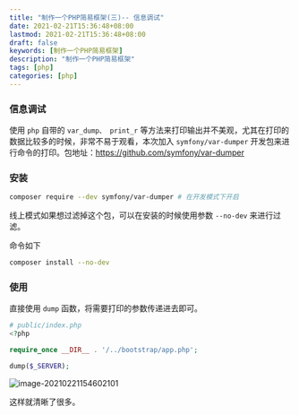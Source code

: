 ```yaml
---
title: "制作一个PHP简易框架(三)-- 信息调试"
date: 2021-02-21T15:36:48+08:00
lastmod: 2021-02-21T15:36:48+08:00
draft: false
keywords: [制作一个PHP简易框架]
description: "制作一个PHP简易框架"
tags: [php]
categories: [php]
---
```


### 信息调试

使用 `php` 自带的 `var_dump、 print_r` 等方法来打印输出并不美观，尤其在打印的数据比较多的时候，非常不易于观看，本次加入 `symfony/var-dumper` 开发包来进行命令的打印。包地址：https://github.com/symfony/var-dumper

### 安装

```bash
composer require --dev symfony/var-dumper # 在开发模式下开启
```

线上模式如果想过滤掉这个包，可以在安装的时候使用参数 `--no-dev` 来进行过滤。

命令如下

```bash
composer install --no-dev
```

### 使用

直接使用 `dump` 函数，将需要打印的参数传递进去即可。

```php
# public/index.php
<?php

require_once __DIR__ . '/../bootstrap/app.php';

dump($_SERVER);
```

![image-20210221154602101](https://cdn.jsdelivr.net/gh/ayuayue/cdn/img/image-20210221154602101.png)

这样就清晰了很多。